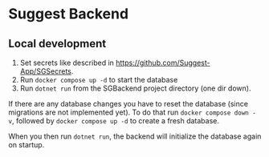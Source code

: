 # Suggest Backend

## Local development

1. Set secrets like described in https://github.com/Suggest-App/SGSecrets.
2. Run `docker compose up -d` to start the database
3. Run `dotnet run` from the SGBackend project directory (one dir down).

If there are any database changes you have to reset the database (since migrations are not implemented yet). 
To do that run `docker compose down -v`, followed by `docker compose up -d` to create a fresh database.

When you then run `dotnet run`, the backend will initialize the database again on startup.